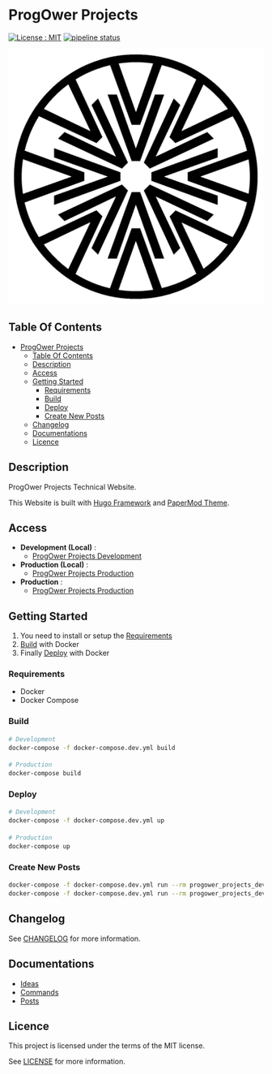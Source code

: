 # ProgOwer Projects

[![License : MIT](https://img.shields.io/badge/License-MIT-yellow.svg)](https://opensource.org/licenses/MIT)
[![pipeline status](https://gitlab.com/ProgOwer/progower_projects/badges/master/pipeline.svg)](https://gitlab.com/ProgOwer/progower_projects/-/commits/master)

![Icon](./icon.png)

## Table Of Contents

- [ProgOwer Projects](#progower-projects)
  - [Table Of Contents](#table-of-contents)
  - [Description](#description)
  - [Access](#access)
  - [Getting Started](#getting-started)
    - [Requirements](#requirements)
    - [Build](#build)
    - [Deploy](#deploy)
    - [Create New Posts](#create-new-posts)
  - [Changelog](#changelog)
  - [Documentations](#documentations)
  - [Licence](#licence)

## Description

ProgOwer Projects Technical Website.

This Website is built with [Hugo Framework](https://gohugo.io/) and [PaperMod Theme](https://themes.gohugo.io/themes/hugo-papermod/).

## Access

- **Development (Local)** :
  - [ProgOwer Projects Development](http://localhost:1313)
- **Production (Local)** :
  - [ProgOwer Projects Production](http://localhost:8008)
- **Production** :
  - [ProgOwer Projects Production](https://progower.gitlab.io/progower_projects)

## Getting Started

1) You need to install or setup the [Requirements](#requirements)
2) [Build](#build) with Docker
3) Finally [Deploy](#deploy) with Docker

### Requirements

- Docker
- Docker Compose

### Build

```bash
# Development
docker-compose -f docker-compose.dev.yml build

# Production
docker-compose build
```

### Deploy

```bash
# Development
docker-compose -f docker-compose.dev.yml up

# Production
docker-compose up
```

### Create New Posts

```bash
docker-compose -f docker-compose.dev.yml run --rm progower_projects_dev hugo new posts/POSTS.md
docker-compose -f docker-compose.dev.yml run --rm progower_projects_dev cp /src/content/en/posts/POSTS.md /src/content/fr/posts/POSTS.md
```

## Changelog

See [CHANGELOG](./CHANGELOG.md) for more information.

## Documentations

- [Ideas](./docs/ideas.md)
- [Commands](./docs/commands.md)
- [Posts](./docs/posts.md)

## Licence

This project is licensed under the terms of the MIT license.

See [LICENSE](./LICENCE.md) for more information.

